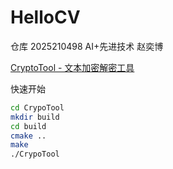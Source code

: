 # HelloCV
仓库
2025210498 AI+先进技术 赵奕博

[CryptoTool - 文本加密解密工具](./CrypoTool/)

快速开始
```bash
cd CrypoTool
mkdir build
cd build
cmake ..
make
./CrypoTool
